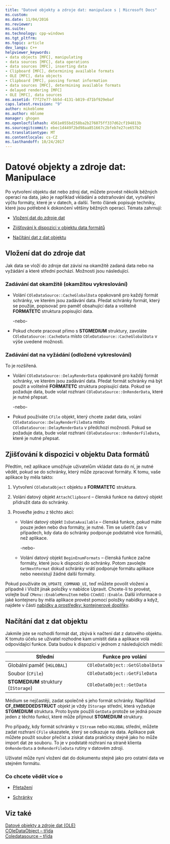 ```yaml
---
title: "Datové objekty a zdroje dat: manipulace s | Microsoft Docs"
ms.custom: 
ms.date: 11/04/2016
ms.reviewer: 
ms.suite: 
ms.technology: cpp-windows
ms.tgt_pltfrm: 
ms.topic: article
dev_langs: C++
helpviewer_keywords:
- data objects [MFC], manipulating
- data sources [MFC], data operations
- data sources [MFC], inserting data
- Clipboard [MFC], determining available formats
- OLE [MFC], data objects
- Clipboard [MFC], passing format information
- data sources [MFC], determining available formats
- delayed rendering [MFC]
- OLE [MFC], data sources
ms.assetid: f7f27e77-bb5d-4131-b819-d71bf929ebaf
caps.latest.revision: "9"
author: mikeblome
ms.author: mblome
manager: ghogen
ms.openlocfilehash: 4561e055bd258ba2b276075ff337d62cf194813b
ms.sourcegitcommit: ebec1d449f2bd98aa851667c2bfeb7e27ce657b2
ms.translationtype: MT
ms.contentlocale: cs-CZ
ms.lasthandoff: 10/24/2017
---
```

# <a name="data-objects-and-data-sources-manipulation"></a>Datové objekty a zdroje dat: Manipulace
Po vytvoření objektu dat nebo zdroj dat, můžete provést několik běžných operací na data, jako je například vkládání a odstraňování dat, vytváření výčtu formáty, které je v datech, a další. Tento článek popisuje techniky, které jsou potřebné k dokončení většiny běžných operací. Témata zahrnují:  
  
-   [Vložení dat do zdroje dat](#_core_inserting_data_into_a_data_source)  
  
-   [Zjišťování k dispozici v objektu data formátů](#_core_determining_the_formats_available_in_a_data_object)  
  
-   [Načítání dat z dat objektu](#_core_retrieving_data_from_a_data_object)  
  
##  <a name="_core_inserting_data_into_a_data_source"></a>Vložení dat do zdroje dat  
 Jak data se vloží do zdroje dat závisí na okamžitě zadaná data nebo na vyžádání a které střední pochází. Možnosti jsou následující.  
  
### <a name="supplying-data-immediately-immediate-rendering"></a>Zadávání dat okamžitě (okamžitou vykreslování)  
  
-   Volání `COleDataSource::CacheGlobalData` opakovaně pro každý formát schránky, ve kterém jsou zadávání data. Předat schránky formát, který se použije, popisovač pro paměť obsahující data a volitelně **FORMATETC** struktura popisující data.  
  
     -nebo-  
  
-   Pokud chcete pracovat přímo s **STGMEDIUM** struktury, zavoláte `COleDataSource::CacheData` místo `COleDataSource::CacheGlobalData` v výše uvedené možnosti.  
  
### <a name="supplying-data-on-demand-delayed-rendering"></a>Zadávání dat na vyžádání (odložené vykreslování)  
 To je rozšířená.  
  
-   Volání `COleDataSource::DelayRenderData` opakovaně pro každý formát schránky, ve kterém jsou zadávání data. Předat formát schránky má být použit a volitelně **FORMATETC** struktura popisující data. Pokud se požaduje data, bude volat rozhraní `COleDataSource::OnRenderData`, které je nutné přepsat.  
  
     -nebo-  
  
-   Pokud používáte `CFile` objekt, který chcete zadat data, volání `COleDataSource::DelayRenderFileData` místo `COleDataSource::DelayRenderData` v předchozí možnosti. Pokud se požaduje data, bude volat rozhraní `COleDataSource::OnRenderFileData`, které je nutné přepsat.  
  
##  <a name="_core_determining_the_formats_available_in_a_data_object"></a>Zjišťování k dispozici v objektu Data formátů  
 Předtím, než aplikace umožňuje uživatelům vkládat data do ní, je nutné vědět, pokud se do schránky, který může zpracovat formáty. K tomu, vaše aplikace by měla takto:  
  
1.  Vytvoření `COleDataObject` objektu a **FORMATETC** struktura.  
  
2.  Volání datový objekt `AttachClipboard` – členská funkce na datový objekt přidružit data do schránky.  
  
3.  Proveďte jednu z těchto akcí:  
  
    -   Volání datový objekt `IsDataAvailable` – členská funkce, pokud máte pouze jeden nebo dva formáty, je nutné. Tím se ušetřit čas v případech, kdy data do schránky podporuje podstatně více formátů, než aplikace.  
  
         -nebo-  
  
    -   Volání datový objekt `BeginEnumFormats` – členská funkce začne formáty, které jsou k dispozici do schránky. Potom zavolejte `GetNextFormat` dokud schránky vrátí podporuje formátu aplikace nebo neexistují žádné další formáty.  
  
 Pokud používáte `ON_UPDATE_COMMAND_UI`, teď můžete povolit vložení a případně i Vložit jinak položky v nabídce Upravit. Chcete-li to provést, volejte buď `CMenu::EnableMenuItem` nebo `CCmdUI::Enable`. Další informace o jaké kontejneru by měla aplikace provést pomocí položky nabídky a když, najdete v části [nabídky a prostředky: kontejnerové doplňky](../mfc/menus-and-resources-container-additions.md).  
  
##  <a name="_core_retrieving_data_from_a_data_object"></a>Načítání dat z dat objektu  
 Jakmile jste se rozhodli formát dat, zbývá k načtení dat z datového objektu. K tomuto účelu se uživatel rozhodne kam umístit data a aplikace volá odpovídající funkce. Data budou k dispozici v jednom z následujících médií:  
  
|Střední|Funkce pro volání|  
|------------|----------------------|  
|Globální paměť (`HGLOBAL`)|`COleDataObject::GetGlobalData`|  
|Soubor (`CFile`)|`COleDataObject::GetFileData`|  
|**STGMEDIUM** struktury (`IStorage`)|`COleDataObject::GetData`|  
  
 Médium se nejčastěji, zadat společně s jeho formát schránky. Například **CF_EMBEDDEDSTRUCT** objekt je vždy `IStorage` střední, která vyžaduje **STGMEDIUM** struktura. Proto byste použili `GetData` protože se jedná pouze jeden z těchto funkcí, které může přijmout **STGMEDIUM** struktury.  
  
 Pro případy, kdy formát schránky v `IStream` nebo `HGLOBAL` střední, můžete zadat rozhraní `CFile` ukazatele, který se odkazuje na data. Aplikace pak můžete použít soubor přečíst a získat data prakticky stejně jako ho může import dat ze souboru. To je v podstatě rozhraní na straně klienta `OnRenderData` a `OnRenderFileData` rutiny v datovém zdroji.  
  
 Uživatel může nyní vložení dat do dokumentu stejně jako pro ostatní data ve stejném formátu.  
  
### <a name="what-do-you-want-to-know-more-about"></a>Co chcete vědět více o  
  
-   [Přetažení](../mfc/drag-and-drop-ole.md)  
  
-   [Schránky](../mfc/clipboard.md)  
  
## <a name="see-also"></a>Viz také  
 [Datové objekty a zdroje dat (OLE)](../mfc/data-objects-and-data-sources-ole.md)   
 [COleDataObject – třída](../mfc/reference/coledataobject-class.md)   
 [Coledatasource – třída](../mfc/reference/coledatasource-class.md)
